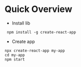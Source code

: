 # Quick Overview

- Install lib

```
 npm install -g create-react-app
```

- Create app

```
npx create-react-app my-app
cd my-app
npm start
```
